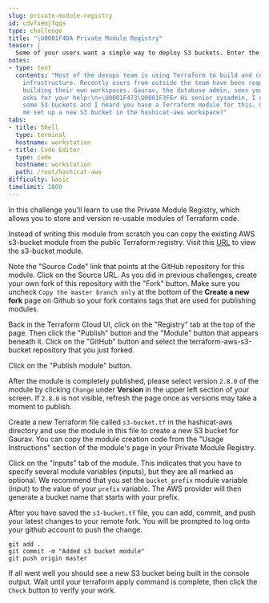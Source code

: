 ```yaml
---
slug: private-module-registry
id: cdvfxemjfqqs
type: challenge
title: "\U0001F4DA Private Module Registry"
teaser: |
  Some of your users want a simple way to deploy S3 buckets. Enter the Private Module Registry, in which you can store standard, re-usable Terraform code that others can use in their own workspaces.
notes:
- type: text
  contents: "Most of the devops team is using Terraform to build and configure their
    infrastructure. Recently users from outside the team have been requesting help
    building their own workspaces. Gaurav, the database admin, sees you at lunch and
    asks for your help:\n>\U0001F473\U0001F3FE‍♂️ Hi senior sysadmin, I need to configure
    some S3 buckets and I heard you have a Terraform module for this. Can you help
    me set up a new S3 bucket in the hashicat-aws workspace?"
tabs:
- title: Shell
  type: terminal
  hostname: workstation
- title: Code Editor
  type: code
  hostname: workstation
  path: /root/hashicat-aws
difficulty: basic
timelimit: 1800
---
```

In this challenge you'll learn to use the Private Module Registry, which allows you to store and version re-usable modules of Terraform code.

Instead of writing this module from scratch you can copy the existing AWS s3-bucket module from the public Terraform registry. Visit this [URL](https://registry.terraform.io/modules/terraform-aws-modules/s3-bucket/aws) to view the s3-bucket module.

Note the "Source Code" link that points at the GitHub repository for this module. Click on the Source URL. As you did in previous challenges, create your own fork of this repository with the "Fork" button.
Make sure you uncheck `Copy the master branch only` at the bottom of the **Create a new fork** page on Github so your fork contains tags that are used for publishing modules.

Back in the Terraform Cloud UI, click on the "Registry" tab at the top of the page. Then click the "Publish" button and the "Module" button that appears beneath it. Click on the "GitHub" button and select the terraform-aws-s3-bucket repository that you just forked.

Click on the "Publish module" button.

After the module is completely published, please select version `2.8.0` of the module by clicking `Change` under **Version** in the upper left section of your screen. If `2.8.0` is not visible, refresh the page once as versions may take a moment to publish.

Create a new Terraform file called `s3-bucket.tf` in the hashicat-aws directory and use the module in this file to create a new S3 bucket for Gaurav. You can copy the module creation code from the "Usage Instructions" section of the module's page in your Private Module Registry.

Click on the "Inputs" tab of the module. This indicates that you have to specify several module variables (inputs), but they are all marked as optional. We recommend that you set the `bucket_prefix` module variable (input) to the value of your `prefix` variable. The AWS provider will then generate a bucket name that starts with your prefix.

After you have saved the `s3-bucket.tf` file, you can add, commit, and push your latest changes to your remote fork. You will be prompted to log onto your github account to push the change.

```
git add .
git commit -m "Added s3 bucket module"
git push origin master
```

If all went well you should see a new S3 bucket being built in the console output. Wait until your terraform apply command is complete, then click the `Check` button to verify your work.